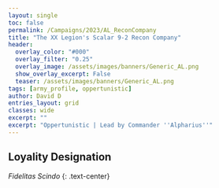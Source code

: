 ```yaml
---
layout: single
toc: false
permalink: /Campaigns/2023/AL_ReconCompany
title: "The XX Legion's Scalar 9-2 Recon Company"
header:
  overlay_color: "#000"
  overlay_filter: "0.25"
  overlay_image: /assets/images/banners/Generic_AL.png
  show_overlay_excerpt: False
  teaser: /assets/images/banners/Generic_AL.png
tags: [army_profile, oppertunistic]
author: David D
entries_layout: grid
classes: wide
excerpt: ""
excerpt: "Oppertunistic | Lead by Commander ''Alpharius''"
---
```


## Loyality Designation
*Fidelitas Scindo*
{: .text-center}